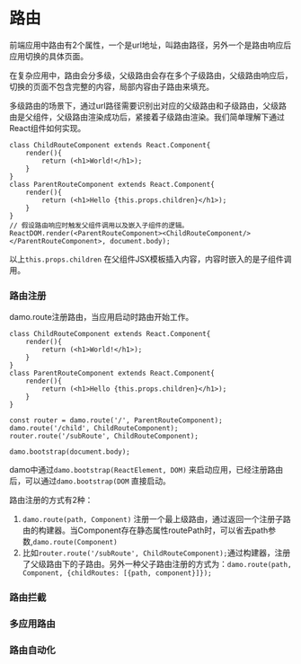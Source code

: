 # 路由

前端应用中路由有2个属性，一个是url地址，叫路由路径，另外一个是路由响应后应用切换的具体页面。

在复杂应用中，路由会分多级，父级路由会存在多个子级路由，父级路由响应后，切换的页面不包含完整的内容，局部内容由子路由来填充。

多级路由的场景下，通过url路径需要识别出对应的父级路由和子级路由，父级路由是父组件，父级路由渲染成功后，紧接着子级路由渲染。我们简单理解下通过React组件如何实现。

```
class ChildRouteComponent extends React.Component{
    render(){
        return (<h1>World!</h1>);
    }
}
class ParentRouteComponent extends React.Component{
    render(){
        return (<h1>Hello {this.props.children}</h1>);
    }
}
// 假设路由响应时触发父组件调用以及嵌入子组件的逻辑。
ReactDOM.render(<ParentRouteComponent><ChildRouteComponent/></ParentRouteComponent>, document.body);
```

以上`this.props.children` 在父组件JSX模板插入内容，内容时嵌入的是子组件调用。

### 路由注册

damo.route注册路由，当应用启动时路由开始工作。

```
class ChildRouteComponent extends React.Component{
    render(){
        return (<h1>World!</h1>);
    }
}
class ParentRouteComponent extends React.Component{
    render(){
        return (<h1>Hello {this.props.children}</h1>);
    }
}

const router = damo.route('/', ParentRouteComponent);
damo.route('/child', ChildRouteComponent);
router.route('/subRoute', ChildRouteComponent);

damo.bootstrap(document.body);
```

damo中通过`damo.bootstrap(ReactElement, DOM)` 来启动应用，已经注册路由后，可以通过`damo.bootstrap(DOM` 直接启动。

路由注册的方式有2种：

1. `damo.route(path, Component)` 注册一个最上级路由，通过返回一个注册子路由的构建器。当Component存在静态属性routePath时，可以省去path参数,`damo.route(Component)`
2. 比如`router.route('/subRoute', ChildRouteComponent);`通过构建器，注册了父级路由下的子路由。另外一种父子路由注册的方式为：`damo.route(path, Component, {childRoutes: [{path, component}]});`

### 路由拦截

### 多应用路由

### 路由自动化

### 



